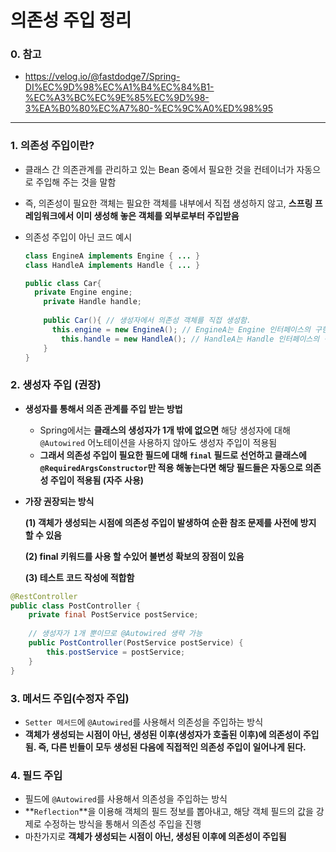 # 의존성 주입 정리

### 0. 참고

- https://velog.io/@fastdodge7/Spring-DI%EC%9D%98%EC%A1%B4%EC%84%B1-%EC%A3%BC%EC%9E%85%EC%9D%98-3%EA%B0%80%EC%A7%80-%EC%9C%A0%ED%98%95

---



### 1. 의존성 주입이란?

- 클래스 간 의존관계를 관리하고 있는 Bean 중에서 필요한 것을 컨테이너가 자동으로 주입해 주는 것을 말함

- 즉, 의존성이 필요한 객체는 필요한 객체를 내부에서 직접 생성하지 않고, **스프링 프레임워크에서 이미 생성해 놓은 객체를 외부로부터 주입받음**

- 의존성 주입이 아닌 코드 예시

  ```java
  class EngineA implements Engine { ... }
  class HandleA implements Handle { ... }
  
  public class Car{
  	private Engine engine;
      private Handle handle;
      
      public Car(){ // 생성자에서 의존성 객체를 직접 생성함.
      	this.engine = new EngineA(); // EngineA는 Engine 인터페이스의 구현체
          this.handle = new HandleA(); // HandleA는 Handle 인터페이스의 구현체
      }
  }
  ```



### 2. 생성자 주입 (권장)

- **생성자를 통해서 의존 관계를 주입 받는 방법**

  - Spring에서는 **클래스의 생성자가 1개 밖에 없으면** 해당 생성자에 대해 `@Autowired` 어노테이션을 사용하지 않아도 생성자 주입이 적용됨
  - **그래서 의존성 주입이 필요한 필드에 대해 `final` 필드로 선언하고 클래스에 `@RequiredArgsConstructor`만 적용 해놓는다면 해당 필드들은 자동으로 의존성 주입이 적용됨 (자주 사용)**

- **가장 권장되는 방식**

  **(1) 객체가 생성되는 시점에 의존성 주입이 발생하여 순환 참조 문제를 사전에 방지 할 수 있음**

  **(2) final 키워드를 사용 할 수있어 불변성 확보의 장점이 있음**

  **(3) 테스트 코드 작성에 적합함**

```java
@RestController
public class PostController {
    private final PostService postService;
 
    // 생성자가 1개 뿐이므로 @Autowired 생략 가능
    public PostController(PostService postService) {
        this.postService = postService;
    }
}
```

### 3. 메서드 주입(수정자 주입)

- `Setter 메서드`에 `@Autowired`를 사용해서 의존성을 주입하는 방식
- **객체가 생성되는 시점이 아닌, 생성된 이후(생성자가 호출된 이후)에 의존성이 주입됨. 즉, 다른 빈들이 모두 생성된 다음에 직접적인 의존성 주입이 일어나게 된다.**



### 4. 필드 주입

- 필드에 `@Autowired`를 사용해서 의존성을 주입하는 방식
- **`Reflection`**을 이용해 객체의 필드 정보를 뽑아내고, 해당 객체 필드의 값을 강제로 수정하는 방식을 통해서 의존성 주입을 진행
- 마찬가지로 **객체가 생성되는 시점이 아닌, 생성된 이후에 의존성이 주입됨**